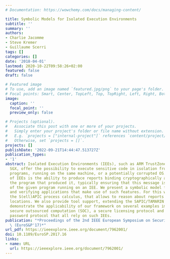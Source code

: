 ```yaml
---
# Documentation: https://wowchemy.com/docs/managing-content/

title: Symbolic Models for Isolated Execution Environments
subtitle: ''
summary: ''
authors:
- Charlie Jacomme
- Steve Kremer
- Guillaume Scerri
tags: []
categories: []
date: '2018-04-01'
lastmod: 2020-10-22T09:58:26+02:00
featured: false
draft: false

# Featured image
# To use, add an image named `featured.jpg/png` to your page's folder.
# Focal points: Smart, Center, TopLeft, Top, TopRight, Left, Right, BottomLeft, Bottom, BottomRight.
image:
  caption: ''
  focal_point: ''
  preview_only: false

# Projects (optional).
#   Associate this post with one or more of your projects.
#   Simply enter your project's folder or file name without extension.
#   E.g. `projects = ["internal-project"]` references `content/project/deep-learning/index.md`.
#   Otherwise, set `projects = []`.
projects: []
publishDate: '2022-09-21T14:44:47.513727Z'
publication_types:
- '1'
abstract: Isolated Execution Environments (IEEs), such as ARM TrustZone and Intel
  SGX, offer the possibility to execute sensitive code in isolation from other malicious
  programs, running on the same machine, or a potentially corrupted OS. A key feature
  of IEEs is the ability to produce reports binding cryptographically a message to
  the program that produced it, typically ensuring that this message is the result
  of the given program running on an IEE. We present a symbolic model for specifying
  and verifying applications that make use of such features. For this we introduce
  the S(ell)APIC process calculus, that allows to reason about reports issued at given
  locations. We also provide tool support, extending the SAPIC/TAMARIN toolchain and
  demonstrate the applicability of our framework on several examples implementing
  secure outsourced computation (SOC), a secure licensing protocol and a one-time
  password protocol that all rely on such IEEs.
publication: "*Proceedings of the 2nd IEEE European Symposium on Security and Privacy\
  \ (EuroS&P'17)*"
url_pdf: https://ieeexplore.ieee.org/document/7962001/
doi: 10.1109/EuroSP.2017.16
links:
- name: URL
  url: https://ieeexplore.ieee.org/document/7962001/
---
```

